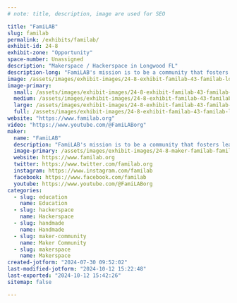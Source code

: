 ```yaml
---
# note: title, description, image are used for SEO

title: "FamiLAB"
slug: familab
permalink: /exhibits/familab/
exhibit-id: 24-8
exhibit-zone: "Opportunity"
space-number: Unassigned
description: "Makerspace / Hackerspace in Longwood FL"
description-long: "FamiLAB's mission is to be a community that fosters learning and creativity through hands-on projects, collaboration, and the sharing of skills & tools to improve ourselves and enrich the world around us. We’re a member-run community that provides space, tools, and fun for creative technical learning and projects. If you are looking for a great place to meet like-minded people, learn, collaborate, and have access to great tools, FamiLAB is the place for you! "
image: /assets/images/exhibit-images/24-8-exhibit-familab-43-familab-logo-677-large.gif
image-primary: 
  small: /assets/images/exhibit-images/24-8-exhibit-familab-43-familab-logo-677-small.gif
  medium: /assets/images/exhibit-images/24-8-exhibit-familab-43-familab-logo-677-medium.gif
  large: /assets/images/exhibit-images/24-8-exhibit-familab-43-familab-logo-677-large.gif
  full: /assets/images/exhibit-images/24-8-exhibit-familab-43-familab-logo-677-full.gif
website: "https://www.familab.org"
video: "https://www.youtube.com/@FamiLABorg"
maker: 
  name: "FamiLAB"
  description: "FamiLAB's mission is to be a community that fosters learning and creativity through hands-on projects, collaboration, and the sharing of skills & tools to improve ourselves and enrich the world around us. We’re a member-run community that provides space, tools, and fun for creative technical learning and projects."
  image-primary: /assets/images/exhibit-images/24-8-maker-familab-familab-logo-medium.gif
  website: https://www.familab.org
  twitter: https://www.twitter.com/familab.org
  instagram: https://www.instagram.com/familab
  facebook: https://www.facebook.com/familab
  youtube: https://www.youtube.com/@FamiLABorg
categories: 
  - slug: education
    name: Education
  - slug: hackerspace
    name: Hackerspace
  - slug: handmade
    name: Handmade
  - slug: maker-community
    name: Maker Community
  - slug: makerspace
    name: Makerspace
created-jotform: "2024-07-30 09:52:02"
last-modified-jotform: "2024-10-12 15:22:48"
last-exported: "2024-10-12 15:42:26"
sitemap: false

---
```

